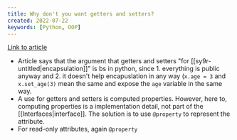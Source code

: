 ```yaml
---
title: Why don't you want getters and setters?
created: 2022-07-22
keywords: [Python, OOP]
---
```


[Link to article](https://stupidpythonideas.blogspot.com/2015/01/why-dont-you-want-getters-and-setters.html?q=getters)

- Article says that the argument that getters and setters "for [[sy9r-untitled|encapsulation]]" is bs in python, since 1. everything is public anyway and 2. it doesn't help encapuslation in any way (`x.age = 3` and `x.set_age(3)` mean the same and expose the `age` variable in the same way.
- A use for getters and setters is computed properties. However, here to, computing properties is a implementation detail, not part of the [[Interfaces|interface]]. The solution is to use `@property` to represent the attribute.
- For read-only attributes, again `@property`
